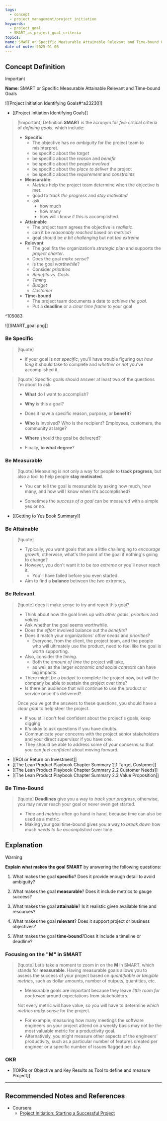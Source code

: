 ```yaml
---
tags:
  - concept
  - project_management/project_initiation
keywords:
  - project_goal
  - SMART_as_project_goal_criteria
topics: 
name: SMART or Specific Measurable Attainable Relevant and Time-bound Goals
date of note: 2025-01-06
---
```


## Concept Definition

>[!important]
>**Name**: SMART or Specific Measurable Attainable Relevant and Time-bound Goals

![[Project Initiation Identifying Goals#^a23230]]

- [[Project Initiation Identifying Goals]]

>[!important] Definition
>**SMART** is the acronym for *five* critical criteria of *defining goals*, which include:
>- **Specific**: 
>	- The objective has *no ambiguity* for the project team to misinterpret.
>	- be specific about the *target*
>	- be specific about the *reason* and  *benefit*
>	- be specific about the *people involved*
>	- be specific about the *place to deliver* the project
>	- be specific about the *requirement* and *constraints*
>- **Measurable**: 
>	- *Metrics* help the project team determine when the objective is met.
>	- good to *track the progress* and *stay motivated*
>	- ask 
>		- how much 
>		- how many
>		- how will i know if this is accomplished.
>- **Attainable**
>	- The project team agrees the objective is *realistic*.
>	- can it be *reasonably reached* based on *metrics*?
>	- goal should be *a bit challenging* but not *too extreme*
>- **Relevant**
>	- The goal fits the organization’s *strategic plan* and supports the *project charter*.
>	- Does the goal *make sense*?
>	- Is the goal *worthwhile*?
>	- Consider *priorities*
>	- *Benefits* vs. *Costs*
>	- *Timing*
>	- *Budget*
>	- *Customer*
>- **Time-bound**
>	- The project team documents a date to *achieve the goal*.
>	- Put a **deadline** or a *clear time frame* to your goal
>  
>

^105083

![[SMART_goal.png]]




### Be Specific

>[!quote]
>- if your goal is *not specific*, you'll have trouble figuring out *how long* it should take to complete and *whether or not* you've accomplished it.

>[!quote]
>Specific goals should answer at least two of the questions I'm about to ask.
> 
> - **What** do I want to accomplish?
> 
> - **Why** is this a goal?
> 
> - Does it have a specific reason, purpose, or **benefit**?
> 
> - **Who** is involved? Who is the recipient? Employees, customers, the community at large?
> 
> - **Where** should the goal be delivered?
> 
> - Finally, **to what degree**?

### Be Measurable

>[!quote] 
> Measuring is not only a way for people to **track progress**, but also a tool to help people **stay motivated**.
> 
> - You can tell the goal is measurable by asking how much, how many, and how will I know when it's accomplished?
> 
> - Sometimes the *success of a goal* can be measured with a simple yes or no.

- [[Getting to Yes Book Summary]]

### Be Attainable

>[!quote]
>- Typically, you want goals that are a little challenging to *encourage growth*, otherwise, what's the point of the goal if nothing's going to change? 
>- However, you don't want it to be *too extreme* or you'll never reach it. 
>	- You'll have failed before you even started.
>- Aim to find a **balance** between the two extremes.

### Be Relevant

>[!quote]
>does it make sense to try and reach this goal?
>- Think about how the goal lines up with *other goals*, *priorities* and *values*.
>- Ask whether the goal seems worthwhile.
>- Does the *effort* involved balance out the *benefits*?
>- Does it match your organizations' *other needs* and *priorities*?
>	- Everyone, from the client, the project team, and the people who will ultimately use the product, need to feel like the goal is worth supporting.
>- Also, consider the *timing*. 
>	- Both the *amount of time* the project will take, 
>	- as well as the larger *economic and social contexts* can have big impacts.
>- There might be a *budget* to complete the project now, but will the company be able to sustain the project over time?
>- Is there an audience that will continue to use the product or service once it's delivered?
>
>Once you've got the answers to these questions, you should have a *clear goal* to help steer the project.
>- If you still don't feel confident about the project's goals, keep digging.
>- It's okay to ask questions if you have doubts.
>- Communicate your concerns with the project senior stakeholders and your direct supervisor if you have one. 
>- They should be able to address some of your concerns so that you can *feel confident* about moving forward.

- [[ROI or Return on Investment]]
- [[The Lean Product Playbook Chapter Summary 2.1 Target Customer]]
- [[The Lean Product Playbook Chapter Summary 2.2 Customer Needs]]
- [[The Lean Product Playbook Chapter Summary 2.3 Value Proposition]]

### Be Time-Bound

>[!quote]
>**Deadlines** give you a way to *track your progress*, otherwise, you may never reach your goal or never even get started.
>- *Time* and *metrics* often go hand in hand, because time can also be used as a metric.
>- Making your goal time-bound gives you a way to *break down* how much *needs to be accomplished* over time.



## Explanation

>[!warning]
>**Explain what makes the goal SMART** by answering the following questions:
> 
> 1. What makes the goal **specific**? Does it provide enough detail to avoid ambiguity?
>     
> 2. What makes the goal **measurable**? Does it include metrics to gauge success?
>     
> 3. What makes the goal **attainable**? Is it realistic given available time and resources?
>     
> 4. What makes the goal **relevant**? Does it support project or business objectives?
>     
> 5. What makes the goal **time-bound**?Does it include a timeline or deadline?

### Focusing on the "M" in SMART

>[!quote] 
> Let’s take a moment to zoom in on the **M** in SMART, which stands for **measurable**. Having measurable goals allows you to assess the success of your project based on *quantifiable or tangible metrics*, such as dollar amounts, number of outputs, quantities, etc. 
> - Measurable goals are important because they leave *little room for confusion* around expectations from stakeholders. 
> 
> Not every metric will have value, so you will have to determine *which metrics make sense* for the project. 
> - For example, measuring how many meetings the software engineers on your project attend on a weekly basis may not be the most valuable metric for a productivity goal. 
> - Alternatively, you might measure other aspects of the engineers’ productivity, such as a particular number of features created per engineer or a specific number of issues flagged per day.

### OKR

- [[OKRs or Objective and Key Results as Tool to define and measure Project]]



-----------
##  Recommended Notes and References

- Coursera
	- [Project Initiation: Starting a Successful Project](https://www.coursera.org/learn/project-initiation-google/home/welcome)